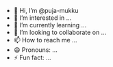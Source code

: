 - 👋 Hi, I’m @puja-mukku
- 👀 I’m interested in ...
- 🌱 I’m currently learning ...
- 💞️ I’m looking to collaborate on ...
- 📫 How to reach me ...
- 😄 Pronouns: ...
- ⚡ Fun fact: ...

<!---
puja-mukku/puja-mukku is a ✨ special ✨ repository because its `README.md` (this file) appears on your GitHub profile.
You can click the Preview link to take a look at your changes.
--->
